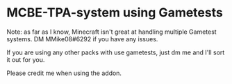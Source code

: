 # MCBE-TPA-system using Gametests

Note: as far as I know, Minecraft isn't great at handling multiple Gametest systems. DM MMike08#6292 if you have any issues.

If you are using any other packs with use gametests, just dm me and I'll sort it out for you.

Please credit me when using the addon.
